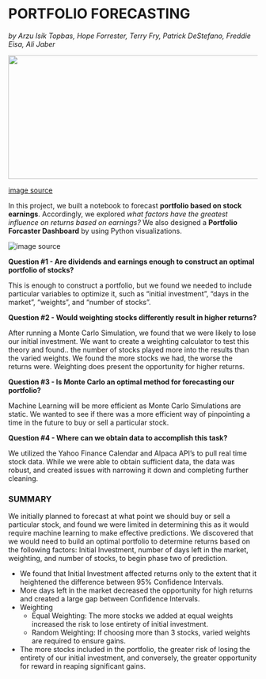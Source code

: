 # PORTFOLIO FORECASTING
 *by Arzu Isik Topbas, Hope Forrester, Terry Fry, Patrick DeStefano, Freddie Eisa, Ali Jaber*
 
 <img src="https://previews.123rf.com/images/peshkov/peshkov1905/peshkov190500213/121955022-abstract-glowing-forex-chart-backdrop-with-grid-invest-and-trade-concept-3d-rendering.jpg" width="900" height="250" />

[image source](https://www.123rf.com/photo_121955022_abstract-glowing-forex-chart-backdrop-with-grid-invest-and-trade-concept-3d-rendering.html?vti=of6pb64qajdoj322t4-1-36)

In this project,  we built a notebook to forecast **portfolio based on stock earnings**. Accordingly, we explored *what factors have the greatest influence on returns based on earnings?*  We also designed a **Portfolio Forcaster Dashboard** by using Python visualizations.

![image source](https://github.com/arzuisiktopbas/try/blob/main/Project_Dashboard.gif)

**Question #1 - Are dividends and earnings enough to construct an optimal portfolio of stocks?**

This is enough to construct a portfolio, but we found we needed to include particular variables to optimize it, such as “initial investment”, “days in the market”, “weights”, and “number of stocks”.

**Question #2 - Would weighting stocks differently result in higher returns?**

After running a Monte Carlo Simulation, we found that we were likely to lose our initial investment.
We want to create a weighting calculator to test this theory and found.. the number of stocks played more into the results than the varied weights. We found the  more stocks we had, the worse the returns were. 
Weighting does present the opportunity for higher returns. 

**Question #3 - Is Monte Carlo an optimal method for forecasting our portfolio?**

Machine Learning will be more efficient as Monte Carlo Simulations are static.
We wanted to see if there was a more efficient way of pinpointing a time in the future to buy or sell a particular stock. 

**Question #4 - Where can we obtain data to accomplish this task?**

We utilized the Yahoo Finance Calendar and Alpaca API’s to pull real time stock data.
While we were able to obtain sufficient data, the data was robust, and created issues with narrowing it down and completing further cleaning.

### SUMMARY
We initially planned to forecast at what point we should buy or sell a particular stock, and found we were limited in determining this as it would require machine learning to make effective predictions. 
We discovered that we would need to build an optimal portfolio to determine returns based on the following factors: Initial Investment, number of days left in the market, weighting, and number of stocks, to begin phase two of prediction.
* We found that Initial Investment affected returns only to the extent that it heightened the difference between 95% Confidence Intervals. 
* More days left in the market decreased the opportunity for high returns and created a large gap between Confidence Intervals.
* Weighting
   -  Equal Weighting: The more stocks we added at equal weights increased the risk to lose entirety of initial investment.
   -  Random Weighting: If choosing more than 3 stocks, varied weights are required to ensure gains.
* The more stocks included in the portfolio, the greater risk of losing the entirety of our initial investment, and conversely, the greater opportunity for reward in reaping significant gains.  
